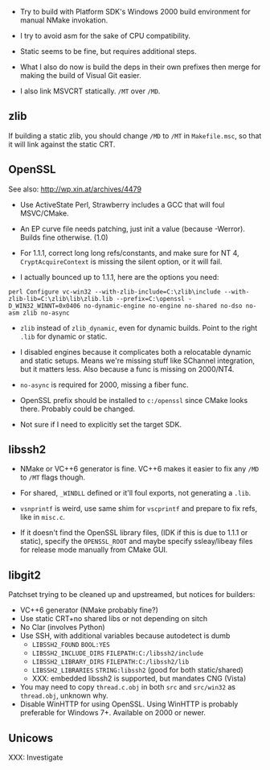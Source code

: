 * Try to build with Platform SDK's Windows 2000 build environment for manual
  NMake invokation.

* I try to avoid asm for the sake of CPU compatibility.

* Static seems to be fine, but requires additional steps.

* What I also do now is build the deps in their own prefixes then merge for
  making the build of Visual Git easier.

* I also link MSVCRT statically. `/MT` over `/MD`.

## zlib

If building a static zlib, you should change `/MD` to `/MT` in `Makefile.msc`,
so that it will link against the static CRT.

## OpenSSL

See also: http://wp.xin.at/archives/4479

* Use ActiveState Perl, Strawberry includes a GCC that will foul MSVC/CMake.

* An EP curve file needs patching, just init a value (because -Werror). Builds
  fine otherwise. (1.0)

* For 1.1.1, correct long long refs/constants, and make sure for NT 4,
  `CryptAcquireContext` is missing the silent option, or it will fail.

* I actually bounced up to 1.1.1, here are the options you need:

```shell
perl Configure vc-win32 --with-zlib-include=C:\zlib\include --with-zlib-lib=C:\zlib\lib\zlib.lib --prefix=C:\openssl -D_WIN32_WINNT=0x0406 no-dynamic-engine no-engine no-shared no-dso no-asm zlib no-async
```

* `zlib` instead of `zlib_dynamic`, even for dynamic builds. Point to the
  right `.lib` for dynamic or static.

* I disabled engines because it complicates both a relocatable dynamic and
  static setups. Means we're missing stuff like SChannel integration, but it
  matters less. Also because a func is missing on 2000/NT4.

* `no-async` is required for 2000, missing a fiber func.

* OpenSSL prefix should be installed to `c:/openssl` since CMake looks there.
  Probably could be changed.

* Not sure if I need to explicitly set the target SDK.

## libssh2

* NMake or VC++6 generator is fine. VC++6 makes it easier to fix any `/MD` to
  `/MT` flags though.

* For shared, `_WINDLL` defined or it'll foul exports, not generating a `.lib`.

* `vsnprintf` is weird, use same shim for `vscprintf` and prepare to fix refs,
  like in `misc.c`.

* If it doesn't find the OpenSSL library files, (IDK if this is due to 1.1.1
  or static), specify the `OPENSSL_ROOT` and maybe specify ssleay/libeay files
  for release mode manually from CMake GUI.

## libgit2

Patchset trying to be cleaned up and upstreamed, but notices for builders:

* VC++6 generator (NMake probably fine?)
* Use static CRT+no shared libs or not depending on sitch
* No Clar (involves Python)
* Use SSH, with additional variables because autodetect is dumb
  * `LIBSSH2_FOUND` `BOOL:YES`
  * `LIBSSH2_INCLUDE_DIRS` `FILEPATH:C:/libssh2/include`
  * `LIBSSH2_LIBRARY_DIRS` `FILEPATH:C:/libssh2/lib`
  * `LIBSSH2_LIBRARIES` `STRING:libssh2` (good for both static/shared)
  * XXX: embedded libssh2 is supported, but mandates CNG (Vista)
* You may need to copy `thread.c.obj` in both `src` and `src/win32` as
  `thread.obj`, unknown why.
* Disable WinHTTP for using OpenSSL. Using WinHTTP is probably preferable for
  Windows 7+. Available on 2000 or newer.

## Unicows

XXX: Investigate
